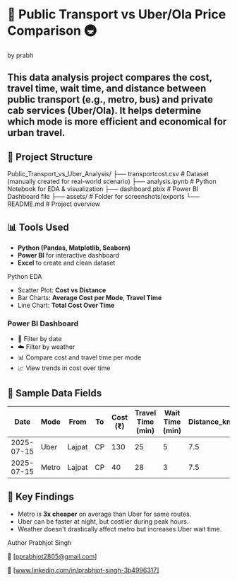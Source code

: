 # 🚖 Public Transport vs Uber/Ola Price Comparison 🚇
by prabh

This data analysis project compares the **cost, travel time, wait time, and distance** between **public transport (e.g., metro, bus)** and **private cab services (Uber/Ola)**. It helps determine which mode is more efficient and economical for urban travel.
---
## 📁 Project Structure
 Public_Transport_vs_Uber_Analysis/
├── transportcost.csv # Dataset (manually created for real-world scenario)
├── analysis.ipynb # Python Notebook for EDA & visualization
├── dashboard.pbix # Power BI Dashboard file
├── assets/ # Folder for screenshots/exports
└── README.md # Project overview

## 📊 Tools Used
- **Python (Pandas, Matplotlib, Seaborn)**
- **Power BI** for interactive dashboard
- **Excel** to create and clean dataset

Python EDA
- Scatter Plot: **Cost vs Distance**
- Bar Charts: **Average Cost per Mode**, **Travel Time**
- Line Chart: **Total Cost Over Time**

### Power BI Dashboard
- 📅 Filter by date
- ☁️ Filter by weather
- 📊 Compare cost and travel time per mode
- 📈 View trends in cost over time

## 🧾 Sample Data Fields

| Date       | Mode   | From     | To       | Cost (₹) | Travel Time (min) | Wait Time (min) | Distance_km | Weather |
|------------|--------|----------|----------|----------|--------------------|------------------|-------------|---------|
| 2025-07-15 | Uber   | Lajpat   | CP       | 130      | 25                 | 5                | 7.5         | Cloudy  |
| 2025-07-15 | Metro  | Lajpat   | CP       | 40       | 28                 | 3                | 7.5         | Cloudy  |

## 📌 Key Findings

- Metro is **3x cheaper** on average than Uber for same routes.
- Uber can be faster at night, but costlier during peak hours.
- Weather doesn't drastically affect metro but increases Uber wait time.

Author
Prabhjot Singh

📧 [pprabhjot2805@gmail.com]

🔗 [www.linkedin.com/in/prabhjot-singh-3b4996317]
